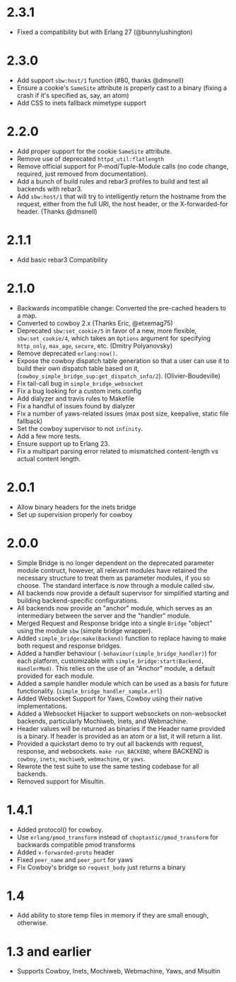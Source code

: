 # 2.3.1

* Fixed a compatibility but with Erlang 27 (@bunnylushington)

# 2.3.0

* Add support `sbw:host/1` function (#80, thanks @dmsnell)
* Ensure a cookie's `SameSite` attribute is properly cast to a binary (fixing a
  crash if it's specified as, say, an atom)
* Add CSS to inets fallback mimetype support

# 2.2.0

* Add proper support for the cookie `SameSite` attribute.
* Remove use of deprecated `httpd_util:flatlength`
* Remove official support for P-mod/Tuple-Module calls (no code change,
  required, just removed from documentation).
* Add a bunch of build rules and rebar3 profiles to build and test all backends
  with rebar3.
* Add `sbw:host/1` that will try to intelligently return the hostname from the
  request, either from the full URI, the host header, or the X-forwarded-for
  header. (Thanks @dmsnell)

# 2.1.1

* Add basic rebar3 Compatibility

# 2.1.0

* Backwards incompatible change: Converted the pre-cached headers to a map.
* Converted to cowboy 2.x (Thanks Eric, @etxemag75)
* Deprecated `sbw:set_cookie/5` in favor of a new, more flexible,
  `sbw:set_cookie/4`, which takes an `Options` argument for specifying
  `http_only`, `max_age`, `secure`, etc. (Dmitry Polyanovsky)
* Remove deprecated `erlang:now()`.
* Expose the cowboy dispatch table generation so that a user can use it to
  build their own dispatch table based on it,
  (`cowboy_simple_bridge_sup:get_dispatch_info/2`).  (Olivier-Boudeville)
* Fix tail-call bug in `simple_bridge_websocket`
* Fix a bug looking for a custom inets.config
* Add dialyzer and travis rules to Makefile
* Fix a handful of issues found by dialyzer
* Fix a number of yaws-related issues (max post size, keepalive, static file
  fallback)
* Set the cowboy supervisor to not `infinity`.
* Add a few more tests.
* Ensure support up to Erlang 23.
* Fix a multipart parsing error related to mismatched content-length vs actual
  content length.

# 2.0.1

* Allow binary headers for the inets bridge
* Set up supervision properly for cowboy

# 2.0.0

* Simple Bridge is no longer dependent on the deprecated parameter module
  contruct, however, all relevant modules have retained the necessary structure
  to treat them as parameter modules, if you so choose. The standard interface
  is now through a module called `sbw`.
* All backends now provide a default supervisor for simplified starting and
  building backend-specific configurations.
* All backends now provide an "anchor" module, which serves as an intermediary
  between the server and the "handler" module.
* Merged Request and Response bridge into a single `Bridge` "object" using the
  module `sbw` (simple bridge wrapper).
* Added `simple_bridge:make(Backend)` function to replace having to make both
  request and response bridges.
* Added a handler behaviour (`-behaviour(simple_bridge_handler)`) for each
  platform, customizable with `simple_bridge:start(Backend, HandlerMod)`. This
  relies on the use of an "Anchor" module, a default provided for each module.
* Added a sample handler module which can be used as a basis for future
  functionality. (`simple_bridge_handler_sample.erl`)
* Added Websocket Support for Yaws, Cowboy using their native implementations.
* Added a Websocket Hijacker to support websockets on non-websocket backends,
  particularly Mochiweb, Inets, and Webmachine.
* Header values will be returned as binaries if the Header name provided is a
  binary. If header is provided as an atom or a list, it will return a list.
* Provided a quickstart demo to try out all backends with request, response,
  and websockets. `make run_BACKEND`, where BACKEND is `cowboy`, `inets`,
  `mochiweb`, `webmachine`, or `yaws`.
* Rewrote the test suite to use the same testing codebase for all backends.
* Removed support for Misultin.

# 1.4.1

* Added protocol() for cowboy.
* Use `erlang/pmod_transform` instead of `choptastic/pmod_transform` for
  backwards compatible pmod transforms
* Added `x-forwarded-proto` header
* Fixed `peer_name` and `peer_port` for yaws
* Fix Cowboy's bridge so `request_body` just returns a binary

# 1.4

* Add ability to store temp files in memory if they are small enough,
  otherwise.

# 1.3 and earlier

* Supports Cowboy, Inets, Mochiweb, Webmachine, Yaws, and Misultin

